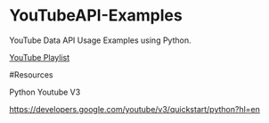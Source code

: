 # YouTubeAPI-Examples
YouTube Data API Usage Examples using Python.

[YouTube Playlist](https://www.youtube.com/playlist?list=PLyb_C2HpOQSBJRh38CTPvsouV4SBpyt_H)

#Resources

Python Youtube V3

https://developers.google.com/youtube/v3/quickstart/python?hl=en
